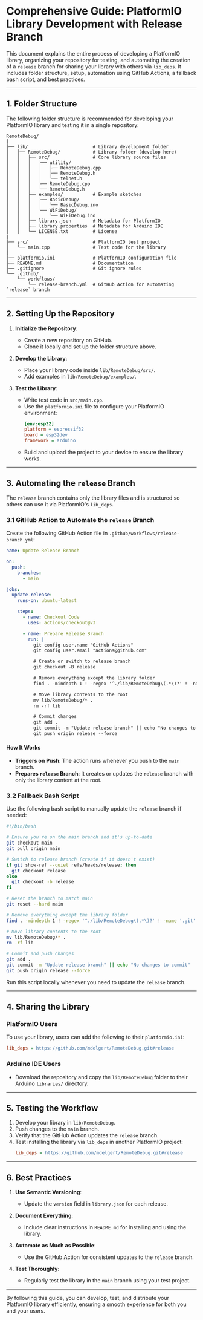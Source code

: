 # Comprehensive Guide: PlatformIO Library Development with Release Branch

This document explains the entire process of developing a PlatformIO library, organizing your repository for testing, and automating the creation of a `release` branch for sharing your library with others via `lib_deps`. It includes folder structure, setup, automation using GitHub Actions, a fallback bash script, and best practices.

---

## 1. Folder Structure

The following folder structure is recommended for developing your PlatformIO library and testing it in a single repository:

```
RemoteDebug/
|
├── lib/                        # Library development folder
│   ├── RemoteDebug/            # Library folder (develop here)
│   │   ├── src/                # Core library source files
│   │   │   ├── utility/
│   │   │   │   ├── RemoteDebug.cpp
│   │   │   │   ├── RemoteDebug.h
│   │   │   │   └── telnet.h
│   │   │   ├── RemoteDebug.cpp
│   │   │   └── RemoteDebug.h
│   │   ├── examples/           # Example sketches
│   │   │   ├── BasicDebug/
│   │   │   │   └── BasicDebug.ino
│   │   │   └── WiFiDebug/
│   │   │       └── WiFiDebug.ino
│   │   ├── library.json        # Metadata for PlatformIO
│   │   ├── library.properties  # Metadata for Arduino IDE
│   │   └── LICENSE.txt         # License
|
├── src/                        # PlatformIO test project
│   └── main.cpp                # Test code for the library
|
├── platformio.ini              # PlatformIO configuration file
├── README.md                   # Documentation
├── .gitignore                  # Git ignore rules
└── .github/
    └── workflows/
        └── release-branch.yml  # GitHub Action for automating `release` branch
```

---

## 2. Setting Up the Repository

1. **Initialize the Repository**:
   - Create a new repository on GitHub.
   - Clone it locally and set up the folder structure above.

2. **Develop the Library**:
   - Place your library code inside `lib/RemoteDebug/src/`.
   - Add examples in `lib/RemoteDebug/examples/`.

3. **Test the Library**:
   - Write test code in `src/main.cpp`.
   - Use the `platformio.ini` file to configure your PlatformIO environment:
     ```ini
     [env:esp32]
     platform = espressif32
     board = esp32dev
     framework = arduino
     ```
   - Build and upload the project to your device to ensure the library works.

---

## 3. Automating the `release` Branch

The `release` branch contains only the library files and is structured so others can use it via PlatformIO's `lib_deps`.

### 3.1 GitHub Action to Automate the `release` Branch

Create the following GitHub Action file in `.github/workflows/release-branch.yml`:

```yaml
name: Update Release Branch

on:
  push:
    branches:
      - main

jobs:
  update-release:
    runs-on: ubuntu-latest

    steps:
      - name: Checkout Code
        uses: actions/checkout@v3

      - name: Prepare Release Branch
        run: |
          git config user.name "GitHub Actions"
          git config user.email "actions@github.com"

          # Create or switch to release branch
          git checkout -B release

          # Remove everything except the library folder
          find . -mindepth 1 ! -regex '^./lib/RemoteDebug\(.*\)?' ! -name '.git' ! -name '.gitignore' -exec rm -rf {} +

          # Move library contents to the root
          mv lib/RemoteDebug/* .
          rm -rf lib

          # Commit changes
          git add .
          git commit -m "Update release branch" || echo "No changes to commit"
          git push origin release --force
```

#### How It Works
- **Triggers on Push**: The action runs whenever you push to the `main` branch.
- **Prepares `release` Branch**: It creates or updates the `release` branch with only the library content at the root.

### 3.2 Fallback Bash Script

Use the following bash script to manually update the `release` branch if needed:

```bash
#!/bin/bash

# Ensure you're on the main branch and it's up-to-date
git checkout main
git pull origin main

# Switch to release branch (create if it doesn't exist)
if git show-ref --quiet refs/heads/release; then
  git checkout release
else
  git checkout -b release
fi

# Reset the branch to match main
git reset --hard main

# Remove everything except the library folder
find . -mindepth 1 ! -regex '^./lib/RemoteDebug\(.*\)?' ! -name '.git' ! -name '.gitignore' -exec rm -rf {} +

# Move library contents to the root
mv lib/RemoteDebug/* .
rm -rf lib

# Commit and push changes
git add .
git commit -m "Update release branch" || echo "No changes to commit"
git push origin release --force
```

Run this script locally whenever you need to update the `release` branch.

---

## 4. Sharing the Library

### PlatformIO Users
To use your library, users can add the following to their `platformio.ini`:
```ini
lib_deps = https://github.com/mdelgert/RemoteDebug.git#release
```

### Arduino IDE Users
- Download the repository and copy the `lib/RemoteDebug` folder to their Arduino `libraries/` directory.

---

## 5. Testing the Workflow

1. Develop your library in `lib/RemoteDebug`.
2. Push changes to the `main` branch.
3. Verify that the GitHub Action updates the `release` branch.
4. Test installing the library via `lib_deps` in another PlatformIO project:
   ```ini
   lib_deps = https://github.com/mdelgert/RemoteDebug.git#release
   ```

---

## 6. Best Practices

1. **Use Semantic Versioning**:
   - Update the `version` field in `library.json` for each release.

2. **Document Everything**:
   - Include clear instructions in `README.md` for installing and using the library.

3. **Automate as Much as Possible**:
   - Use the GitHub Action for consistent updates to the `release` branch.

4. **Test Thoroughly**:
   - Regularly test the library in the `main` branch using your test project.

---

By following this guide, you can develop, test, and distribute your PlatformIO library efficiently, ensuring a smooth experience for both you and your users.

